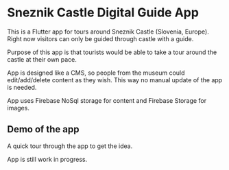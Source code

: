 # Sneznik Castle Digital Guide App

This is a Flutter app for tours around Sneznik Castle (Slovenia, Europe). Right now visitors can only be guided through castle with a guide.

Purpose of this app is that tourists would be able to take a tour around the castle at their own pace.

App is designed like a CMS, so people from the museum could edit/add/delete content as they wish. This way no manual update of the app is needed.

App uses Firebase NoSql storage for content and Firebase Storage for images.

## Demo of the app
A quick tour through the app to get the idea.


App is still work in progress.

